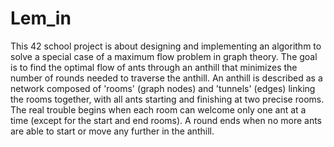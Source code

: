 # Lem_in
This 42 school project is about designing and implementing an algorithm to solve a special case of a maximum flow problem in graph theory. The goal is to find the optimal flow of ants through an anthill that minimizes the number of rounds needed to traverse the anthill. An anthill is described as a network composed of 'rooms' (graph nodes) and 'tunnels' (edges) linking the rooms together, with all ants starting and finishing at two precise rooms. The real trouble begins when each room can welcome only one ant at a time (except for the start and end rooms). A round ends when no more ants are able to start or move any further in the anthill.
